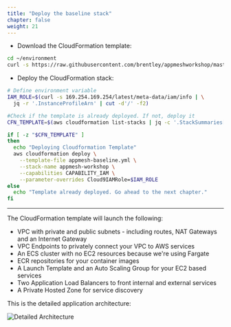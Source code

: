 ```yaml
---
title: "Deploy the baseline stack"
chapter: false
weight: 21
---
```


* Download the CloudFormation template:

```bash
cd ~/environment
curl -s https://raw.githubusercontent.com/brentley/appmeshworkshop/master/templates/appmesh-baseline.yml -o appmesh-baseline.yml
```

* Deploy the CloudFormation stack:

```bash
# Define environment variable
IAM_ROLE=$(curl -s 169.254.169.254/latest/meta-data/iam/info | \
  jq -r '.InstanceProfileArn' | cut -d'/' -f2)

#Check if the template is already deployed. If not, deploy it
CFN_TEMPLATE=$(aws cloudformation list-stacks | jq -c '.StackSummaries[] | select( .StackStatus == "CREATE_COMPLETE" and .StackName == "appmesh-workshop")')

if [ -z "$CFN_TEMPLATE" ]
then
  echo "Deploying Cloudformation Template"
  aws cloudformation deploy \
    --template-file appmesh-baseline.yml \
    --stack-name appmesh-workshop \
    --capabilities CAPABILITY_IAM \
    --parameter-overrides Cloud9IAMRole=$IAM_ROLE
else
  echo "Template already deployed. Go ahead to the next chapter."
fi
```

___

The CloudFormation template will launch the following:

- VPC with private and public subnets - including routes, NAT Gateways and an Internet Gateway
- VPC Endpoints to privately connect your VPC to AWS services
- An ECS cluster with no EC2 resources because we're using Fargate
- ECR repositories for your container images
- A Launch Template and an Auto Scaling Group for your EC2 based services
- Two Application Load Balancers to front internal and external services
- A Private Hosted Zone for service discovery

This is the detailed application architecture:

![Detailed Architecture](/images/app_mesh_architecture/AppMeshWorkshop.png)
